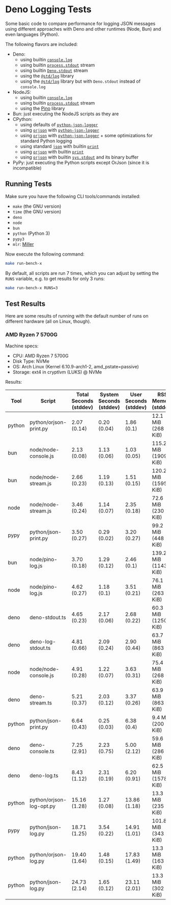 # Deno Logging Tests

Some basic code to compare performance for logging JSON messages using different
approaches with Deno and other runtimes (Node, Bun) and even languages (Python).

The following flavors are included:

* Deno:
  * using builtin [`console.log`](https://docs.deno.com/api/node/console/)
  * using builtin [`process.stdout`](https://docs.deno.com/api/node/process/~/Process.stdout)
    stream
  * using builtin [`Deno.stdout`](https://docs.deno.com/api/deno/~/Deno.stdout)
    stream
  * using the [`@std/log`](https://jsr.io/@std/log) library
  * using the [`@std/log`](https://jsr.io/@std/log) library but with
    `Deno.stdout` instead of `console.log`
* NodeJS:
  * using builtin [`console.log`](https://nodejs.org/api/console.html)
  * using builtin [`process.stdout`](https://nodejs.org/api/process.html#processstdout)
    stream
  * using the [Pino](https://github.com/pinojs/pino/) library
* Bun: just executing the NodeJS scripts as they are
* CPython:
  * using defaults of [`python-json-logger`](https://github.com/nhairs/python-json-logger)
  * using [`orjson`](https://github.com/ijl/orjson) with
    [`python-json-logger`](https://github.com/nhairs/python-json-logger)
  * using [`orjson`](https://github.com/ijl/orjson) with
    [`python-json-logger`](https://github.com/nhairs/python-json-logger) + some
    optimizations for standard Python logging
  * using standard [`json`](https://docs.python.org/3/library/json.html) with
    builtin [`print`](https://docs.python.org/3/library/functions.html#print)
  * using [`orjson`](https://github.com/ijl/orjson) with builtin
    [`print`](https://docs.python.org/3/library/functions.html#print)
  * using [`orjson`](https://github.com/ijl/orjson) with builtin
    [`sys.stdout`](https://docs.python.org/3/library/sys.html#sys.stdout) and
    its binary buffer
* PyPy: just executing the Python scripts except OrJson (since it is
  incompatible)

## Running Tests

Make sure you have the following CLI tools/commands installed:

* `make` (the GNU version)
* `time` (the GNU version)
* `deno`
* `node`
* `bun`
* `python` (Python 3)
* `pypy3`
* `mlr`: [Miller](https://miller.readthedocs.io/en/latest/)

Now execute the following command:

```bash
make run-bench-x
```

By default, all scripts are run 7 times, which you can adjust by setting the
`RUNS` variable, e.g. to get results for only 3 runs:

```bash
make run-bench-x RUNS=3
```

## Test Results

Here are some results of running with the default number of runs on different
hardware (all on Linux, though).

### AMD Ryzen 7 5700G

Machine specs:

* CPU: AMD Ryzen 7 5700G
* Disk  Type: NVMe
* OS: Arch Linux (Kernel 6.10.9-arch1-2, amd_pstate=passive)
* Storage: ext4 in cryptlvm (LUKS) @ NVMe

Results:

| Tool | Script | Total Seconds (stddev) | System Seconds (stddev) | User Seconds (stddev) | RSS Memory (stddev) |
| --- | --- | --- | --- | --- | --- |
| python | python/orjson-print.py | 2.07 (0.14) | 0.20 (0.04) | 1.86 (0.1) | 12.1 MiB (268 KiB) |
| bun | node/node-console.js | 2.13 (0.08) | 1.13 (0.06) | 1.03 (0.05) | 115.2 MiB (1909 KiB) |
| bun | node/node-stream.js | 2.66 (0.23) | 1.19 (0.13) | 1.51 (0.15) | 120.2 MiB (1595 KiB) |
| node | node/node-stream.js | 3.46 (0.24) | 1.14 (0.07) | 2.35 (0.18) | 72.6 MiB (230 KiB) |
| pypy | python/json-print.py | 3.50 (0.27) | 0.29 (0.02) | 3.20 (0.27) | 99.2 MiB (448 KiB) |
| bun | node/pino-log.js | 3.70 (0.18) | 1.29 (0.12) | 2.46 (0.1) | 139.2 MiB (1143 KiB) |
| node | node/pino-log.js | 4.62 (0.27) | 1.18 (0.1) | 3.51 (0.21) | 76.1 MiB (263 KiB) |
| deno | deno-stdout.ts | 4.65 (0.23) | 2.17 (0.06) | 2.68 (0.22) | 60.3 MiB (1250 KiB) |
| deno | deno-log-stdout.ts | 4.81 (0.66) | 2.09 (0.24) | 2.90 (0.44) | 63.7 MiB (863 KiB) |
| node | node/node-console.js | 4.91 (0.28) | 1.22 (0.07) | 3.63 (0.31) | 75.4 MiB (268 KiB) |
| deno | deno-stream.ts | 5.21 (0.37) | 2.03 (0.12) | 3.37 (0.26) | 63.9 MiB (863 KiB) |
| python | python/json-print.py | 6.64 (0.43) | 0.25 (0.03) | 6.38 (0.4) | 9.4 MiB (200 KiB) |
| deno | deno-console.ts | 7.25 (2.91) | 2.23 (0.75) | 5.00 (2.12) | 59.6 MiB (286 KiB) |
| deno | deno-log.ts | 8.43 (1.12) | 2.31 (0.19) | 6.20 (0.91) | 62.5 MiB (1578 KiB) |
| python | python/orjson-log-opt.py | 15.16 (1.28) | 1.27 (0.08) | 13.86 (1.18) | 13.3 MiB (235 KiB) |
| pypy | python/json-log.py | 18.71 (1.25) | 3.54 (0.22) | 14.91 (1.01) | 101.8 MiB (343 KiB) |
| python | python/orjson-log.py | 19.40 (1.64) | 1.48 (0.15) | 17.83 (1.49) | 13.3 MiB (163 KiB) |
| python | python/json-log.py | 24.73 (2.14) | 1.65 (0.12) | 23.11 (2.01) | 13.3 MiB (302 KiB) |
